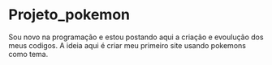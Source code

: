 # Projeto_pokemon 
Sou novo na programação e estou postando aqui a criação e evoulução dos meus codigos. A ideia aqui é criar meu primeiro site usando pokemons como tema.
